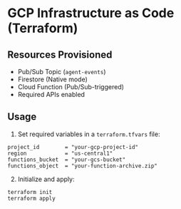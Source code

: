 # GCP Infrastructure as Code (Terraform)

## Resources Provisioned
- Pub/Sub Topic (`agent-events`)
- Firestore (Native mode)
- Cloud Function (Pub/Sub-triggered)
- Required APIs enabled

## Usage
1. Set required variables in a `terraform.tfvars` file:

```
project_id        = "your-gcp-project-id"
region            = "us-central1"
functions_bucket  = "your-gcs-bucket"
functions_object  = "your-function-archive.zip"
```

2. Initialize and apply:
```
terraform init
terraform apply
```
